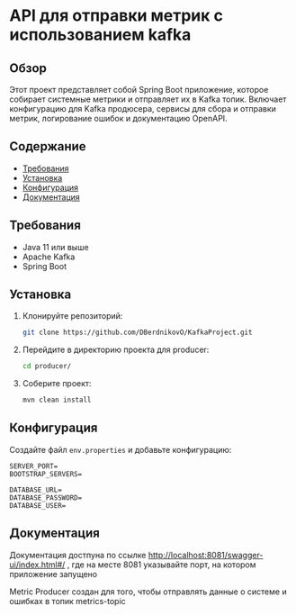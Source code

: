# API для отправки метрик с использованием kafka

## Обзор
Этот проект представляет собой Spring Boot приложение, которое собирает системные метрики и отправляет их в Kafka топик. Включает конфигурацию для Kafka продюсера, сервисы для сбора и отправки метрик, логирование ошибок и документацию OpenAPI.

## Содержание
- [Требования](#требования)
- [Установка](#установка)
- [Конфигурация](#конфигурация)
- [Документация](#документация)

## Требования
- Java 11 или выше
- Apache Kafka
- Spring Boot

## Установка
1. Клонируйте репозиторий:
    ```sh
    git clone https://github.com/DBerdnikovO/KafkaProject.git
    ```
2. Перейдите в директорию проекта для producer:
    ```sh
    cd producer/
    ```
3. Соберите проект:
    ```sh
    mvn clean install
    ```

## Конфигурация
Создайте файл `env.properties` и добавьте конфигурацию:

```properties
SERVER_PORT=
BOOTSTRAP_SERVERS=

DATABASE_URL=
DATABASE_PASSWORD=
DATABASE_USER=
```

## Документация
Документация достпуна по ссылке
[http://localhost:8081/swagger-ui/index.html#/](URL) , где на месте 8081 указывайте порт, на котором приложение запущено

Metric Producer создан для того, чтобы отправлять данные о системе и ошибках в топик metrics-topic
